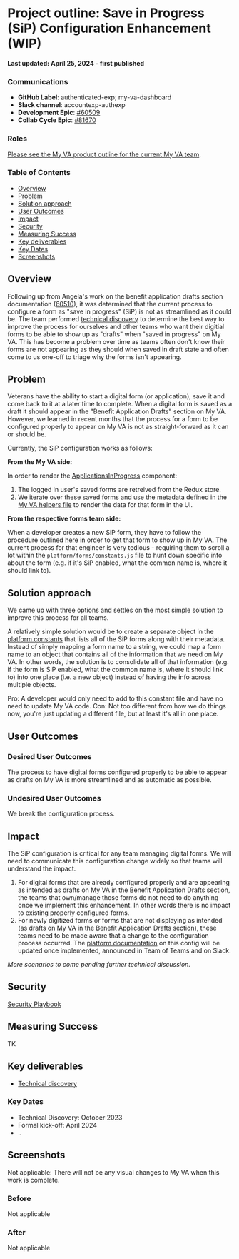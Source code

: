 # Project outline: Save in Progress (SiP) Configuration Enhancement (WIP)

**Last updated: April 25, 2024 - first published**

### Communications

- **GitHub Label**: authenticated-exp; my-va-dashboard
- **Slack channel**: accountexp-authexp
- **Development Epic**: [#60509](https://github.com/department-of-veterans-affairs/va.gov-team/issues/60509)
- **Collab Cycle Epic**: [#81670](https://github.com/department-of-veterans-affairs/va.gov-team/issues/81670)

### Roles

[Please see the My VA product outline for the current My VA team](https://github.com/department-of-veterans-affairs/va.gov-team/tree/master/products/identity-personalization/my-va#roles).

### Table of Contents

- [Overview](#overview)
- [Problem](#problem)
- [Solution approach](#solution-approach)
- [User Outcomes](#user-outcomes)
- [Impact](#impact)
- [Security](#security)
- [Measuring Success](#measuring-success)
- [Key deliverables](#key-deliverables)
- [Key Dates](#key-dates)
- [Screenshots](#screenshots)

## Overview

Following up from Angela's work on the benefit application drafts section documentation ([60510](https://github.com/department-of-veterans-affairs/va.gov-team/issues/60510)), it was determined that the current process to configure a form as "save in progress" (SiP) is not as streamlined as it could be. The team performed [technical discovery](https://github.com/department-of-veterans-affairs/va.gov-team/blob/master/products/identity-personalization/my-va/engineering-docs/sip_process_improvements.md) to determine the best way to improve the process for ourselves and other teams who want their digitial forms to be able to show up as "drafts" when "saved in progress" on My VA. This has become a problem over time as teams often don't know their forms are not appearing as they should when saved in draft state and often come to us one-off to triage why the forms isn't appearing.

## Problem
Veterans have the ability to start a digital form (or application), save it and come back to it at a later time to complete. When a digital form is saved as a draft it should appear in the "Benefit Application Drafts" section on My VA. However, we learned in recent months that the process for a form to be configured properly to appear on My VA is not as straight-forward as it can or should be. 

Currently, the SiP configuration works as follows:

**From the My VA side:**

In order to render the [ApplicationsInProgress](https://github.com/department-of-veterans-affairs/vets-website/blob/main/src/applications/personalization/dashboard/components/benefit-application-drafts/ApplicationsInProgress.jsx) component:
1. The logged in user's saved forms are retreived from the Redux store.
2. We iterate over these saved forms and use the metadata defined in the [My VA helpers file](https://github.com/department-of-veterans-affairs/vets-website/blob/main/src/applications/personalization/dashboard/helpers.jsx) to render the data for that form in the UI.

**From the respective forms team side:**

When a developer creates a new SiP form, they have to follow the procedure outlined [here](https://depo-platform-documentation.scrollhelp.site/developer-docs/va-forms-library-how-to-set-up-save-in-progress-si#VAFormsLibrary-HowtosetupSaveInProgress(SiP)-MyVAPage) in order to get that form to show up in My VA. The current process for that engineer is very tedious - requiring them to scroll a lot within the `platform/forms/constants.js` file to hunt down specific info about the form (e.g. if it's SiP enabled, what the common name is, where it should link to).

## Solution approach
We came up with three options and settles on the most simple solution to improve this process for all teams.

A relatively simple solution would be to create a separate object in the [platform constants](https://github.com/department-of-veterans-affairs/vets-website/blob/main/src/platform/forms/constants.js) that lists all of the SiP forms along with their metadata. Instead of simply mapping a form name to a string, we could map a form name to an object that contains all of the information that we need on My VA. In other words, the solution is to consolidate all of that information (e.g. if the form is SiP enabled, what the common name is, where it should link to) into one place (i.e. a new object) instead of having the info across multiple objects.

Pro: A developer would only need to add to this constant file and have no need to update My VA code.
Con: Not too different from how we do things now, you're just updating a different file, but at least it's all in one place.

## User Outcomes

### Desired User Outcomes
The process to have digital forms configured properly to be able to appear as drafts on My VA is more streamlined and as automatic as possible.

### Undesired User Outcomes
We break the configuration process.

## Impact
The SiP configuration is critical for any team managing digital forms. We will need to communicate this configuration change widely so that teams will understand the impact.

1. For digital forms that are already configured properly and are appearing as intended as drafts on My VA in the Benefit Application Drafts section, the teams that own/manage those forms do not need to do anything once we implement this enhancement. In other words there is no impact to existing properly configured forms.
2. For newly digitized forms or forms that are not displaying as intended (as drafts on My VA in the Benefit Application Drafts section), these teams need to be made aware that a change to the configuration process occurred. The [platform documentation](https://depo-platform-documentation.scrollhelp.site/developer-docs/va-forms-library-how-to-set-up-save-in-progress-si#VAFormsLibrary-HowtosetupSaveInProgress(SiP)-MyVAPage) on this config will be updated once implemented, announced in Team of Teams and on Slack.

_More scenarios to come pending further technical discussion._


## Security
[Security Playbook](https://github.com/department-of-veterans-affairs/va.gov-team/blob/master/products/identity-personalization/my-va/claim-status-lighthouse-migration/launch-materials/claim-status-lighthouse-migration-security-playbook.md)

## Measuring Success

TK

## Key deliverables

- [Technical discovery](https://github.com/department-of-veterans-affairs/va.gov-team/blob/master/products/identity-personalization/my-va/engineering-docs/sip_process_improvements.md) 
  

### Key Dates

- Technical Discovery: October 2023
- Formal kick-off: April 2024
- ..
   
## Screenshots
Not applicable: There will not be any visual changes to My VA when this work is complete.

### Before
Not applicable

### After
Not applicable
